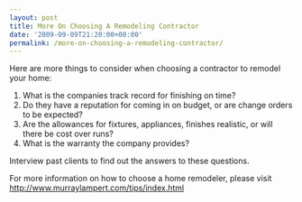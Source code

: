 ```yaml
---
layout: post
title: More On Choosing A Remodeling Contractor
date: '2009-09-09T21:20:00+00:00'
permalink: /more-on-choosing-a-remodeling-contractor/
---
```

Here are more things to consider when choosing a contractor to remodel your home:

1. What is the companies track record for finishing on time?
2. Do they have a <span id="SPELLING_ERROR_0">reputation</span> for coming in on budget, or are change orders to be expected?
3. Are the allowances for fixtures, appliances, finishes realistic, or will there be cost over runs?
4. What is the warranty the company provides?

Interview past clients to find out the answers to these questions.

For more information on how to choose a home remodeler, please visit <a href="http://www.murraylampert.com/tips/index.html">http://www.murraylampert.com/tips/index.html</a>
